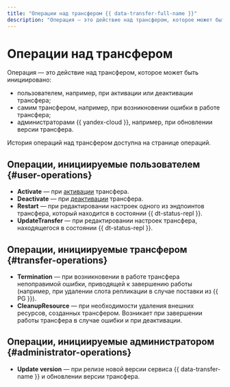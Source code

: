 ```yaml
---
title: "Операции над трансфером {{ data-transfer-full-name }}"
description: "Операция — это действие над трансфером, которое может быть инициировано пользователем, самим трансфером или администраторами {{ yandex-cloud }}." 
---
```


# Операции над трансфером

Операция — это действие над трансфером, которое может быть инициировано:
* пользователем, например, при активации или деактивации трансфера;
* самим трансфером, например, при возникновении ошибки в работе трансфера;
* администраторами {{ yandex-cloud }}, например, при обновлении версии трансфера.

История операций над трансфером доступна на странице операций.

## Операции, инициируемые пользователем {#user-operations}

* **Activate** — при [активации](../operations/transfer.md#activate) трансфера.
* **Deactivate** — при [деактивации](../operations/transfer.md#deactivate) трансфера.
* **Restart** — при редактировании настроек одного из эндпоинтов трансфера, который находится в состоянии {{ dt-status-repl }}.
* **UpdateTransfer** — при редактировании настроек трансфера, находящегося в состоянии {{ dt-status-repl }}.

## Операции, инициируемые трансфером {#transfer-operations}

* **Termination** — при возникновении в работе трансфера непоправимой ошибки, приводящей к завершению работы (например, при удалении слота репликации в случае поставки из {{ PG }}).
* **CleanupResource** — при необходимости удаления внешних ресурсов, созданных трансфером. Возникает при завершении работы трансфера в случае ошибки и при деактивации.

## Операции, инициируемые администратором {#administrator-operations}

* **Update version** — при релизе новой версии сервиса {{ data-transfer-name }} и обновлении версии трансфера.
